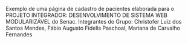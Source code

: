 Exemplo de uma página de cadastro de pacientes elaborada para o PROJETO INTEGRADOR: DESENVOLVIMENTO DE SISTEMA WEB MODULARIZÁVEL do Senac.
Integrantes do Grupo:
Christofer Luiz dos Santos Mendes,
Fábio Augusto Fidelis Paschoal,
Mariana de Carvalho Fernandes

